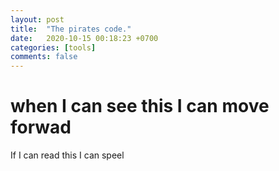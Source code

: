 ```yaml
---
layout: post
title:  "The pirates code."
date:   2020-10-15 00:18:23 +0700
categories: [tools]
comments: false
---
```



# when I can see this I can move forwad

If I can read this I can speel